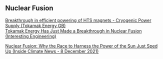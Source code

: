 ## Nuclear Fusion

[Breakthrough in efficient powering of HTS magnets - Cryogenic Power Supply (Tokamak Energy GB)](https://www.tokamakenergy.co.uk/cryogenic-power-supply/)  
[Tokamak Energy Has Just Made a Breakthrough in Nuclear Fusion (Interesting Engineering)](https://interestingengineering.com/tokamak-energy-made-a-breakthrough-in-nuclear-fusion)  

[Nuclear Fusion: Why the Race to Harness the Power of the Sun Just Sped Up (Inside Climate News - 8 December 2021)](https://insideclimatenews.org/news/08122021/nuclear-fusion-why-the-race-to-harness-the-power-of-the-sun-just-sped-up/)  
